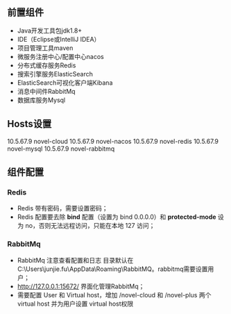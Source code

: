 ## 前置组件

- Java开发工具包jdk1.8+
-  IDE（Eclipse或IntelliJ IDEA）
-  项目管理工具maven
-  微服务注册中心/配置中心nacos
-  分布式缓存服务Redis
-  搜索引擎服务ElasticSearch
-  ElasticSearch可视化客户端Kibana
-  消息中间件RabbitMq
-  数据库服务Mysql

## Hosts设置

 10.5.67.9 novel-cloud
		10.5.67.9 novel-nacos
		10.5.67.9  novel-redis
		10.5.67.9 novel-mysql
		10.5.67.9 novel-rabbitmq

## 组件配置

### Redis

- Redis 带有密码，需要设置密码；
- Redis 配置要去除 **bind** 配置（设置为 bind 0.0.0.0）和 **protected-mode** 设为 no，否则无法远程访问，只能在本地 127 访问；

### RabbitMq

- RabbitMq 注意查看配置和日志 目录默认在 C:\Users\junjie.fu\AppData\Roaming\RabbitMQ。rabbitmq需要设置用户；
- http://127.0.0.1:15672/  界面化管理RabbitMq；
- 需要配置 User 和 Virtual host，增加 /novel-cloud 和 /novel-plus 两个virtual host 并为用户设置 virtual host权限

